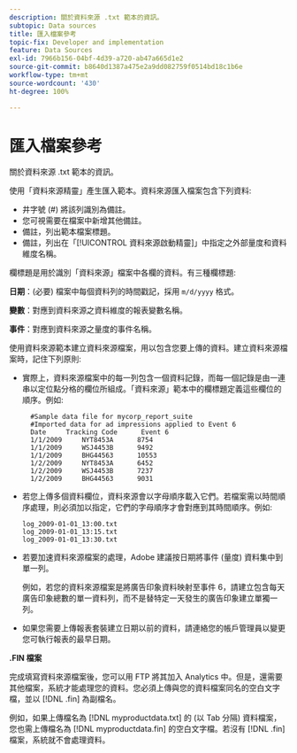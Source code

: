 ```yaml
---
description: 關於資料來源 .txt 範本的資訊。
subtopic: Data sources
title: 匯入檔案參考
topic-fix: Developer and implementation
feature: Data Sources
exl-id: 7966b156-04bf-4d39-a720-ab47a665d1e2
source-git-commit: b8640d1387a475e2a9dd082759f0514bd18c1b6e
workflow-type: tm+mt
source-wordcount: '430'
ht-degree: 100%

---
```


# 匯入檔案參考

關於資料來源 .txt 範本的資訊。

使用「資料來源精靈」產生匯入範本。資料來源匯入檔案包含下列資料:

* 井字號 (#) 將該列識別為備註。
* 您可視需要在檔案中新增其他備註。
* 備註，列出範本檔案標題。
* 備註，列出在「[!UICONTROL 資料來源啟動精靈]」中指定之外部量度和資料維度名稱。

欄標題是用於識別「資料來源」檔案中各欄的資料。有三種欄標題:

**日期**：(必要) 檔案中每個資料列的時間戳記，採用 `m/d/yyyy` 格式。

**變數**：對應到資料來源之資料維度的報表變數名稱。

**事件**：對應到資料來源之量度的事件名稱。

使用資料來源範本建立資料來源檔案，用以包含您要上傳的資料。建立資料來源檔案時，記住下列原則:

* 實際上，資料來源檔案中的每一列包含一個資料記錄，而每一個記錄是由一連串以定位點分格的欄位所組成。「資料來源」範本中的欄標題定義這些欄位的順序。例如:

   ```
     #Sample data file for mycorp_report_suite 
     #Imported data for ad impressions applied to Event 6
     Date     Tracking Code      Event 6 
     1/1/2009     NYT8453A      8754
     1/1/2009     WSJ4453B      9492
     1/1/2009     BHG44563      10553
     1/2/2009     NYT8453A      6452
     1/2/2009     WSJ4453B      7237
     1/2/2009     BHG44563      9031
   ```

* 若您上傳多個資料欄位，資料來源會以字母順序載入它們。若檔案需以時間順序處理，則必須加以指定，它們的字母順序才會對應到其時間順序。例如:

   ```
   log_2009-01-01_13:00.txt
   log_2009-01-01_13:15.txt
   log_2009-01-01_13:30.txt
   ```

* 若要加速資料來源檔案的處理，Adobe 建議按日期將事件 (量度) 資料集中到單一列。

   例如，若您的資料來源檔案是將廣告印象資料映射至事件 6，請建立包含每天廣告印象總數的單一資料列，而不是替特定一天發生的廣告印象建立單獨一列。
* 如果您需要上傳報表套裝建立日期以前的資料，請連絡您的帳戶管理員以變更您可執行報表的最早日期。

**.FIN 檔案**

完成填寫資料來源檔案後，您可以用 FTP 將其加入 Analytics 中。但是，還需要其他檔案，系統才能處理您的資料。您必須上傳與您的資料檔案同名的空白文字檔，並以 [!DNL .fin] 為副檔名。

例如，如果上傳檔名為 [!DNL myproductdata.txt] 的 (以 Tab 分隔) 資料檔案，您也需上傳檔名為 [!DNL myproductdata.fin] 的空白文字檔。若沒有 [!DNL .fin] 檔案，系統就不會處理資料。
